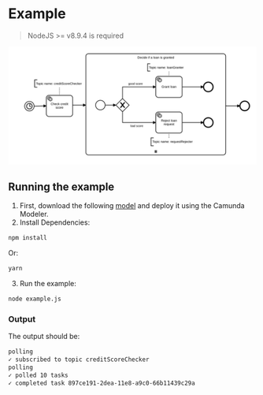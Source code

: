 # Example
> NodeJS >= v8.9.4 is required

<img alt="A Workflow for Granting Loans" src="assets/loan-process.svg" />

## Running the example

1. First, download the following [model](assets/loan-process.bpmn) and deploy it using the Camunda Modeler.
2. Install Dependencies:

```sh
npm install
```

Or:

```sh
yarn
```

3. Run the example:
```sh
node example.js
```

### Output
The output should be:

```
polling
✓ subscribed to topic creditScoreChecker
polling
✓ polled 10 tasks
✓ completed task 897ce191-2dea-11e8-a9c0-66b11439c29a
```

